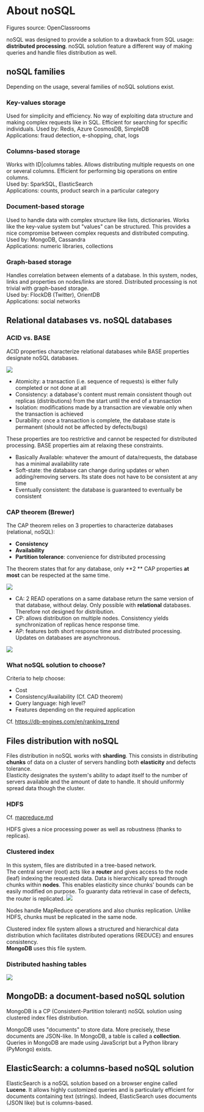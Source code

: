 
# About noSQL

Figures source: OpenClassrooms

noSQL was designed to provide a solution to a drawback from SQL usage: **distributed processing**. noSQL solution feature a different way of making queries and handle files distribution as well. 

## noSQL families
Depending on the usage, several families of noSQL solutions exist.

### Key-values storage
Used for simplicity and efficiency. No way of exploiting data structure and making complex requests like in SQL. Efficient for searching for specific individuals. 
Used by: Redis, Azure CosmosDB, SimpleDB    
Applications: fraud detection, e-shopping, chat, logs

### Columns-based storage 
Works with ID|columns tables. Allows distributing multiple requests on one or several columns. Efficient for performing big operations on entire columns.  
Used by: SparkSQL, ElasticSearch  
Applications: counts, product search in a particular category

### Document-based storage
Used to handle data with complex structure like lists, dictionaries. Works like the key-value system but "values" can be structured. This provides a nice compromise between complex requests and distributed computing.  
Used by: MongoDB, Cassandra  
Applications: numeric libraries, collections

### Graph-based storage
Handles correlation between elements of a database. In this system, nodes, links and properties on nodes/links are stored. Distributed processing is not trivial with graph-based storage.  
Used by: FlockDB (Twitter), OrientDB  
Applications: social networks

## Relational databases vs. noSQL databases
### ACID vs. BASE
ACID properties characterize relational databases while  BASE properties designate noSQL databases. 

![](https://user.oc-static.com/upload/2017/06/07/14968372992067_ACID_BASE.png)

- Atomicity: a transaction (i.e. sequence of requests) is either fully completed or not done at all  
- Consistency: a database's content must remain consistent though out replicas (distributions) from the start until the end of a transaction  
- Isolation: modifications made by a transaction are viewable only when the transaction is achieved  
- Durability: once a transaction is complete, the database state is permanent (should not be affected by defects/bugs)

These properties are too restrictive and cannot be respected for distributed processing. BASE properties aim at relaxing these constraints.

- Basically Available: whatever the amount of data/requests, the database has a minimal availability rate
- Soft-state: the database can change during updates or when adding/removing servers. Its state does not have to be consistent at any time
- Eventually consistent: the database is guaranteed to eventually be consistent

### CAP theorem (Brewer)
The CAP theorem relies on 3 properties to characterize databases (relational, noSQL):
- **Consistency**
- **Availability**
- **Partition tolerance**: convenience for distributed processing

The theorem states that for any database, only **2 ** CAP properties **at most** can be respected at the same time. 

![](https://user.oc-static.com/upload/2017/06/14/14974533972322_CA_AP_CP.png)

- CA: 2 READ operations on a same database return the same version of that database, without delay. Only possible with **relational** databases. Therefore not designed for distribution.
- CP: allows distribution on multiple nodes. Consistency yields synchronization of replicas hence response time. 
- AP: features both short response time and distributed processing. Updates on databases are asynchronous. 

![](https://user.oc-static.com/upload/2017/05/26/14958217637026_triangleCAP.png)

### What noSQL solution to choose?
Criteria to help choose:
- Cost
- Consistency/Availability (Cf. CAD theorem)
- Query language: high level?
- Features depending on the required application

Cf. https://db-engines.com/en/ranking_trend


## Files distribution with noSQL
Files distribution in noSQL works with **sharding**. This consists in distributing **chunks** of data on a cluster of servers handling both **elasticity** and defects tolerance.   
Elasticity designates the system's ability to adapt itself to the number of servers available and the amount of date to handle. It should uniformly spread data though the cluster. 

### HDFS 
Cf. [mapreduce.md](https://github.com/RomainChor/DataScience/blob/master/In_progress/mapreduce.md)

HDFS gives a nice processing power as well as robustness (thanks to replicas).

### Clustered index
In this system, files are distributed in a tree-based network.  
The central server (root) acts like a **router** and gives access to the node (leaf) indexing the requested data. Data is hierarchically spread through chunks within **nodes**. This enables elasticity since chunks' bounds can be easily modified on purpose. To guaranty data retrieval in case of defects, the router is replicated.
![](https://user.oc-static.com/upload/2017/06/06/14967849840924_ShardingBTree.png)

Nodes handle MapReduce operations and also chunks replication. Unlike HDFS, chunks must be replicated in the same node.  

Clustered index file system allows a structured and hierarchical data distribution which facilitates distributed operations (REDUCE) and ensures consistency.  
**MongoDB** uses this file system.

### Distributed hashing tables
![](https://user.oc-static.com/upload/2017/06/07/14968445278407_ShardingDHT.png)


## MongoDB: a document-based noSQL solution
MongoDB is a CP (Consistent-Partition tolerant) noSQL solution using clustered index files distribution.

MongoDB uses "documents" to store data. More precisely, these documents are JSON-like. In MongoDB, a table is called a **collection**. Queries in MongoDB are made using JavaScript but a Python library (PyMongo) exists.

## ElasticSearch: a columns-based noSQL solution
ElasticSearch is a noSQL solution based on a browser engine called **Lucene**. It allows highly customized queries and is particularly efficient for documents containing text (strings). Indeed, ElasticSearch uses documents (JSON like) but is columns-based. 
